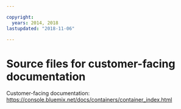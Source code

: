 ```yaml
---

copyright:
  years: 2014, 2018
lastupdated: "2018-11-06"

---
```



# Source files for customer-facing documentation

Customer-facing documentation: https://console.bluemix.net/docs/containers/container_index.html


